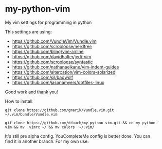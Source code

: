 # my-python-vim
My vim settings  for programming in python

This settings are using:
* https://github.com/VundleVim/Vundle.vim
* https://github.com/scrooloose/nerdtree
* https://github.com/bling/vim-airline
* https://github.com/davidhalter/jedi-vim
* https://github.com/scrooloose/syntastic
* https://github.com/nathanaelkane/vim-indent-guides
* https://github.com/altercation/vim-colors-solarized
* https://github.com/sjl/badwolf
* https://github.com/jasonamyers/dotfiles-linux


Good work and thank you!


How to install:



    git clone https://github.com/gmarik/Vundle.vim.git ~/.vim/bundle/Vundle.vim

    git clone https://github.com/dduuch/my-python-vim.git && cd my-python-vim && mv .vimrc ~/ && mv colors  ~/.vim/


It's still pre alpha config. YouCompleteMe config is better done. You can find it in another branch.
For my own use.
